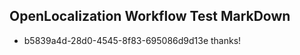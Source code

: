 ## OpenLocalization Workflow Test MarkDown
* b5839a4d-28d0-4545-8f83-695086d9d13e thanks!

<!--HONumber=Sep16_HO1-->


